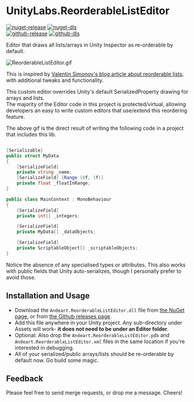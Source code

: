 # UnityLabs.ReorderableListEditor


[![nuget-release](https://img.shields.io/nuget/v/Andeart.ReorderableListEditor.svg?logo=nuget&logoSize=auto)](https://www.nuget.org/packages/Andeart.ReorderableListEditor) [![nuget-dls](https://img.shields.io/nuget/dt/Andeart.ReorderableListEditor.svg?logo=nuget&logoSize=auto)](https://www.nuget.org/packages/Andeart.ReorderableListEditor)<br />
[![github-release](https://img.shields.io/github/release/andeart/UnityLabs.ReorderableListEditor.svg?label=github&logo=github&logoSize=auto)](https://github.com/andeart/UnityLabs.ReorderableListEditor/releases/latest) [![github-dls](https://img.shields.io/github/downloads/andeart/UnityLabs.ReorderableListEditor/total.svg?logo=github&logoSize=auto)](https://github.com/andeart/UnityLabs.ReorderableListEditor/releases/latest)<br/>

Editor that draws all lists/arrays in Unity Inspector as re-orderable by default.

![ReorderableListEditor.gif](https://user-images.githubusercontent.com/6226493/53707244-0870ee00-3de3-11e9-8f00-e337539401ef.gif)

This is inspired by [Valentin Simonov's blog article about reorderable lists](http://va.lent.in/unity-make-your-lists-functional-with-reorderablelist/), with additional tweaks and functionality.

This custom editor overrides Unity's default SerializedProperty drawing for arrays and lists.  
The majority of the Editor code in this project is protected/virtual, allowing developers an easy to write custom editors that use/extend this reordering feature.  
  
The above gif is the direct result of writing the following code in a project that includes this lib.  

```csharp

[Serializable]
public struct MyData
{
    [SerializeField]
    private string _name;
    [SerializeField] [Range (0f, 1f)]
    private float _floatInRange;
}

public class MainContext : MonoBehaviour
{
    [SerializeField]
    private int[] _integers;

    [SerializeField]
    private MyData[] _dataObjects;

    [SerializeField]
    private ScriptableObject[] _scriptableObjects;
}
``` 
Notice the absence of any specialised types or attributes. This also works with public fields that Unity auto-serializes, though I personally prefer to avoid those.

## Installation and Usage

- Download the `Andeart.ReorderableListEditor.dll` file from [the NuGet page](https://www.nuget.org/packages/Andeart.ReorderableListEditor), or from [the Github releases page](https://github.com/andeart/UnityLabs.ReorderableListEditor/releases/latest).
- Add this file anywhere in your Unity project. Any sub-directory under Assets will work- **it does not need to be under an Editor folder**.
- Optional: Also drop the `Andeart.ReorderableListEditor.pdb` and `Andeart.ReorderableListEditor.xml` files in the same location if you're interested in debugging.
- All of your serialized/public arrays/lists should be re-orderable by default now. Go build some magic.

## Feedback

Please feel free to send merge requests, or drop me a message. Cheers!
